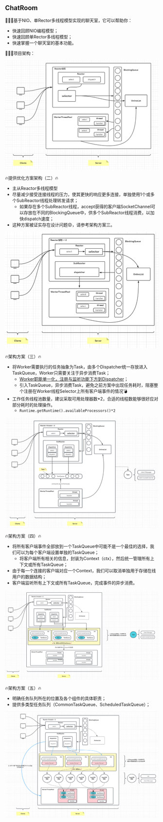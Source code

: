 ## ChatRoom

🚀🚀🚀基于NIO、单Rector多线程模型实现的聊天室，它可以帮助你：

- 快速回顾NIO编程模型；
- 快速回顾单Rector多线程模型；
- 快速掌握一个聊天室的基本功能。

🚀🚀🚀项目架构：

 ![Project Structure](https://github.com/MagicFollower/chatroom/blob/main/docs/img/structure.png)

🔥提供优化方案架构（二）🔥

- 主从Reactor多线程模型
- 尽量减少接受连接线程的压力，使其更快的响应更多连接，单独使用1个或多个SubReactor线程处理转发请求；
  - 如果存在多个SubReactor线程，accept获得的客户端SocketChannel可以存放在不同的BlockingQueue中，供多个SubReactor线程消费，以加快dispatch速度；
- 这种方案被证实存在设计问题😟，请参考架构方案三。

 ![Project Structure](https://github.com/MagicFollower/chatroom/blob/main/docs/img/update-structure.png)

🔥架构方案（三）🔥

- 将Worker需要执行的任务抽象为Task，由多个Dispatcher统一存放进入TaskQueue，Worker只需要关注于异步消费Task；
  - <u>Worker职能单一化，注册与监听功能下方到Dispatcher</u>；
  - 引入TaskQueue，异步消费Task，避免之前方案中出现任务耗时，阻塞整个注册在Worker线程Selector上所有客户端事件的情况💣
- 工作任务线程池数量，建议采取可用处理器数*2，合适的线程数能够很好应对部分耗时的处理操作。
  - ```Runtime.getRuntime().availableProcessors()*2```

 ![Project Structure](https://github.com/MagicFollower/chatroom/blob/main/docs/img/update-structure-2.png)

🔥架构方案（四）🔥

- 将所有客户端事件全部放到一个TaskQueue中可能不是一个最佳的选择，我们可以为每个客户端设置单独的TaskQueue；
  - 将客户端所有相关的信息，封装为Context（ctx），然后统一管理所有上下文或所有TaskQueue；
- 由于每一个连接的客户端对应一个Context，我们可以取消单独用于存储在线用户的数据结构；
- 客户端监听所有上下文或所有TaskQueue，完成事件的异步消费。

 ![Project Structure](https://github.com/MagicFollower/chatroom/blob/main/docs/img/update-structure-3.png)

🔥架构方案（五）🔥

- 明确任务队列所在的位置及各个组件的具体职责；
- 提供多类型任务队列（CommonTaskQueue、ScheduledTaskQueue）；

 ![Project Structure](https://github.com/MagicFollower/chatroom/blob/main/docs/img/update-structure-4.png)



